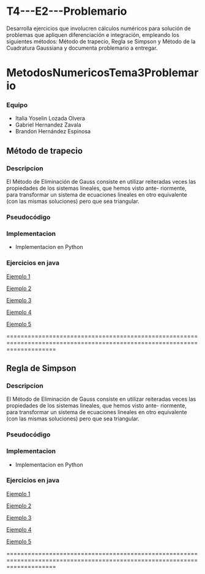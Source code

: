 # T4---E2---Problemario
Desarrolla ejercicios que involucren cálculos numéricos para solución de problemas que apliquen diferenciación e integración, empleando los siguientes métodos: Método de trapecio, Regla se Simpson y Método de la Cuadratura Gaussiana y documenta problemario a entregar.

# MetodosNumericosTema3Problemario

### Equipo

- Italia Yoselin Lozada Olvera
- Gabriel Hernandez Zavala
- Brandon Hernández Espinosa


## Método de trapecio
### Descripcion 

El Método de Eliminación de Gauss consiste en utilizar reiteradas veces las propiedades de los sistemas lineales, que hemos visto ante- riormente, para transformar un sistema de ecuaciones lineales en otro equivalente (con las mismas soluciones) pero que sea triangular.

### Pseudocódigo 




### Implementacion 
- Implementacion en Python


        

### Ejercicios en java

[Ejemplo 1](https://github.com/GABOHDEZ2001/PROBLEMARIOTEMA4METODOS/blob/main/T4-E2-Problemario/src/M%C3%A9todoDeTrapecio/MetodoTrapecio1.java)

[Ejemplo 2](https://github.com/GABOHDEZ2001/PROBLEMARIOTEMA4METODOS/blob/main/T4-E2-Problemario/src/M%C3%A9todoDeTrapecio/MetodoTrapecio2.java)

[Ejemplo 3](https://github.com/GABOHDEZ2001/PROBLEMARIOTEMA4METODOS/blob/main/T4-E2-Problemario/src/M%C3%A9todoDeTrapecio/MetodoTrapecio3.java)

[Ejemplo 4](https://github.com/GABOHDEZ2001/PROBLEMARIOTEMA4METODOS/blob/main/T4-E2-Problemario/src/M%C3%A9todoDeTrapecio/MetodoTrapecio4.java)

[Ejemplo 5](https://github.com/GABOHDEZ2001/PROBLEMARIOTEMA4METODOS/blob/main/T4-E2-Problemario/src/M%C3%A9todoDeTrapecio/MetodoTrapecio5.java)


==========================================================================================================================

## Regla de Simpson
### Descripcion 

El Método de Eliminación de Gauss consiste en utilizar reiteradas veces las propiedades de los sistemas lineales, que hemos visto ante- riormente, para transformar un sistema de ecuaciones lineales en otro equivalente (con las mismas soluciones) pero que sea triangular.

### Pseudocódigo 




### Implementacion 
- Implementacion en Python


        

### Ejercicios en java

[Ejemplo 1](https://github.com/GABOHDEZ2001/PROBLEMARIOTEMA4METODOS/blob/main/T4-E2-Problemario/src/ReglaDeSimpson/ReglaDeSimpson1.java)

[Ejemplo 2](https://github.com/GABOHDEZ2001/PROBLEMARIOTEMA4METODOS/blob/main/T4-E2-Problemario/src/ReglaDeSimpson/ReglaDeSimpson2.java)

[Ejemplo 3](https://github.com/GABOHDEZ2001/PROBLEMARIOTEMA4METODOS/blob/main/T4-E2-Problemario/src/ReglaDeSimpson/ReglaDeSimpson3.java)

[Ejemplo 4](https://github.com/GABOHDEZ2001/PROBLEMARIOTEMA4METODOS/blob/main/T4-E2-Problemario/src/ReglaDeSimpson/ReglaDeSimpson4.java)

[Ejemplo 5](https://github.com/GABOHDEZ2001/PROBLEMARIOTEMA4METODOS/blob/main/T4-E2-Problemario/src/ReglaDeSimpson/ReglaDeSimpson5.java)


==========================================================================================================================


